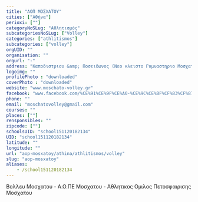 ```yaml
---
title: "ΑΟΠ ΜΟΣΧΑΤΟΥ"
cities: ["Αθήνα"]
perioxi: [""]
categoryNoSLug: "Αθλητισμός"
subcategoriesNoSLug: ["Volley"]
categories: ["athlitismos"]
subcategories: ["volley"]
orgUID: ""
organisation: ""
orgurl: "-"
address: "Καποδιστριου &amp; Ποσειδωνος (Νεο κλειστο Γυμναστηριο Μοσχατου)., 18344 Μοσχάτο"
logoimg: ""
profilePhoto : "downloaded"
coverPhoto : "downloaded"
website: "www.moschato-volley.gr"
facebook: "www.facebook.com/%CE%91%CE%9F%CE%A0-%CE%9C%CE%BF%CF%83%CF%87%CE%B1%CF%84%CE%BF%CF%85-148479155778449/"
phone: ""
email: "moschatovolley@gmail.com"
courses: ""
places: [""]
rensponsibles: ""
zipcode: [""]
schoolsUID: "school151120182134"
UID: "school151120182134"
latitude: ""
longitude: ""
url: "aop-mosxatoy/athina/athlitismos/volley"
slug: "aop-mosxatoy"
aliases:
    - /school151120182134
---
```



Βολλευ Μοσχατου - Α.Ο.ΠΕ Μοσχατου - Αθλητικος Ομιλος Πετοσφαιρισης Μοσχατου

